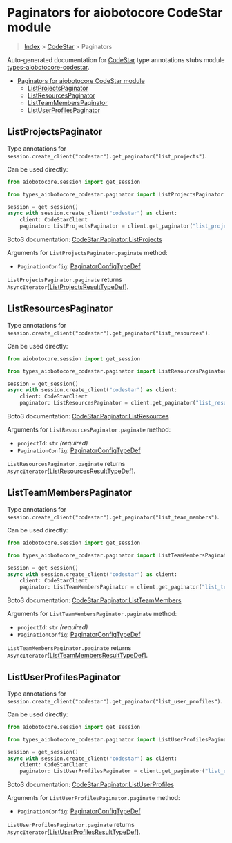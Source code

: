 <a id="paginators-for-aiobotocore-codestar-module"></a>

# Paginators for aiobotocore CodeStar module

> [Index](../README.md) > [CodeStar](./README.md) > Paginators

Auto-generated documentation for
[CodeStar](https://boto3.amazonaws.com/v1/documentation/api/latest/reference/services/codestar.html#CodeStar)
type annotations stubs module
[types-aiobotocore-codestar](https://pypi.org/project/types-aiobotocore-codestar/).

- [Paginators for aiobotocore CodeStar module](#paginators-for-aiobotocore-codestar-module)
  - [ListProjectsPaginator](#listprojectspaginator)
  - [ListResourcesPaginator](#listresourcespaginator)
  - [ListTeamMembersPaginator](#listteammemberspaginator)
  - [ListUserProfilesPaginator](#listuserprofilespaginator)

<a id="listprojectspaginator"></a>

## ListProjectsPaginator

Type annotations for
`session.create_client("codestar").get_paginator("list_projects")`.

Can be used directly:

```python
from aiobotocore.session import get_session

from types_aiobotocore_codestar.paginator import ListProjectsPaginator

session = get_session()
async with session.create_client("codestar") as client:
    client: CodeStarClient
    paginator: ListProjectsPaginator = client.get_paginator("list_projects")
```

Boto3 documentation:
[CodeStar.Paginator.ListProjects](https://boto3.amazonaws.com/v1/documentation/api/latest/reference/services/codestar.html#CodeStar.Paginator.ListProjects)

Arguments for `ListProjectsPaginator.paginate` method:

- `PaginationConfig`:
  [PaginatorConfigTypeDef](./type_defs.md#paginatorconfigtypedef)

`ListProjectsPaginator.paginate` returns
`AsyncIterator`\[[ListProjectsResultTypeDef](./type_defs.md#listprojectsresulttypedef)\].

<a id="listresourcespaginator"></a>

## ListResourcesPaginator

Type annotations for
`session.create_client("codestar").get_paginator("list_resources")`.

Can be used directly:

```python
from aiobotocore.session import get_session

from types_aiobotocore_codestar.paginator import ListResourcesPaginator

session = get_session()
async with session.create_client("codestar") as client:
    client: CodeStarClient
    paginator: ListResourcesPaginator = client.get_paginator("list_resources")
```

Boto3 documentation:
[CodeStar.Paginator.ListResources](https://boto3.amazonaws.com/v1/documentation/api/latest/reference/services/codestar.html#CodeStar.Paginator.ListResources)

Arguments for `ListResourcesPaginator.paginate` method:

- `projectId`: `str` *(required)*
- `PaginationConfig`:
  [PaginatorConfigTypeDef](./type_defs.md#paginatorconfigtypedef)

`ListResourcesPaginator.paginate` returns
`AsyncIterator`\[[ListResourcesResultTypeDef](./type_defs.md#listresourcesresulttypedef)\].

<a id="listteammemberspaginator"></a>

## ListTeamMembersPaginator

Type annotations for
`session.create_client("codestar").get_paginator("list_team_members")`.

Can be used directly:

```python
from aiobotocore.session import get_session

from types_aiobotocore_codestar.paginator import ListTeamMembersPaginator

session = get_session()
async with session.create_client("codestar") as client:
    client: CodeStarClient
    paginator: ListTeamMembersPaginator = client.get_paginator("list_team_members")
```

Boto3 documentation:
[CodeStar.Paginator.ListTeamMembers](https://boto3.amazonaws.com/v1/documentation/api/latest/reference/services/codestar.html#CodeStar.Paginator.ListTeamMembers)

Arguments for `ListTeamMembersPaginator.paginate` method:

- `projectId`: `str` *(required)*
- `PaginationConfig`:
  [PaginatorConfigTypeDef](./type_defs.md#paginatorconfigtypedef)

`ListTeamMembersPaginator.paginate` returns
`AsyncIterator`\[[ListTeamMembersResultTypeDef](./type_defs.md#listteammembersresulttypedef)\].

<a id="listuserprofilespaginator"></a>

## ListUserProfilesPaginator

Type annotations for
`session.create_client("codestar").get_paginator("list_user_profiles")`.

Can be used directly:

```python
from aiobotocore.session import get_session

from types_aiobotocore_codestar.paginator import ListUserProfilesPaginator

session = get_session()
async with session.create_client("codestar") as client:
    client: CodeStarClient
    paginator: ListUserProfilesPaginator = client.get_paginator("list_user_profiles")
```

Boto3 documentation:
[CodeStar.Paginator.ListUserProfiles](https://boto3.amazonaws.com/v1/documentation/api/latest/reference/services/codestar.html#CodeStar.Paginator.ListUserProfiles)

Arguments for `ListUserProfilesPaginator.paginate` method:

- `PaginationConfig`:
  [PaginatorConfigTypeDef](./type_defs.md#paginatorconfigtypedef)

`ListUserProfilesPaginator.paginate` returns
`AsyncIterator`\[[ListUserProfilesResultTypeDef](./type_defs.md#listuserprofilesresulttypedef)\].
